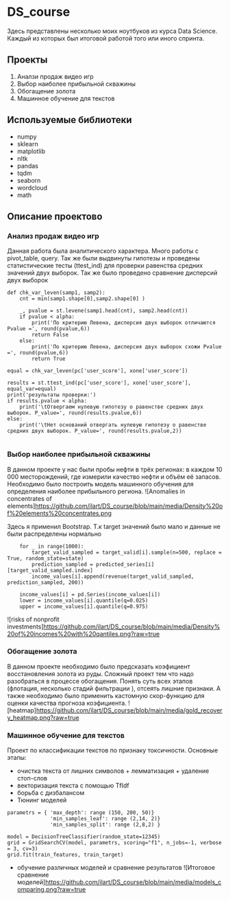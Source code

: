 # DS_course
Здесь представлены несколько моих ноутбуков из курса Data Science. Каждый из которых был итоговой работой того или иного спринта.  

## Проекты
1. Аналзи продаж видео игр
2. Выбор наиболее прибыльной скважины
3. Обогащение золота
4. Машинное обучение для текстов

## Используемые библиотеки
* numpy
* sklearn
* matplotlib
* nltk
* pandas
* tqdm
* seaborn
* wordcloud
* math


## Описание проектово
### Анализ продаж видео игр
Данная работа была аналитического характера. Много работы с pivot_table, query. 
Так же были выдвинуты гипотезы и проведены статистические тесты (ttest_ind) для проверки равенства средних значений двух выборок.
Так же было проведено сравнение дисперсий двух выборок
```
def chk_var_leven(samp1, samp2):
    cnt = min(samp1.shape[0],samp2.shape[0] )

    _, pvalue = st.levene(samp1.head(cnt), samp2.head(cnt))
    if pvalue < alpha:
        print('По критерию Левена, дисперсия двух выборок отличаются Pvalue =', round(pvalue,6))
        return False
    else:
        print('По критерию Левена, дисперсия двух выборок схожи Pvalue =', round(pvalue,6))
        return True
        
equal = chk_var_leven(pc['user_score'], xone['user_score'])

results = st.ttest_ind(pc['user_score'], xone['user_score'], equal_var=equal)
print('результаты проверки:')
if results.pvalue < alpha:
    print('\tОтвергаем нулевую гипотезу о равенстве средних двух выборок. P_value=', round(results.pvalue,6))
else:
    print('\tНет оснований отвергать нулевую гипотезу о равенстве средних двух выборок. P_value=', round(results.pvalue,2))
    
```

### Выбор наиболее прибыльной скважины
В данном проекте у нас были пробы нефти в трёх регионах: в каждом 10 000 месторождений, где измерили качество нефти и объём её запасов. Необходимо было построить модель машинного обучения для определения наиболее прибыльного региона. 
![Anomalies in concentrates of elements]https://github.com/ilart/DS_course/blob/main/media/Density%20of%20elements%20concentrates.png

Здесь я применил Bootstrap. Т.к target значений было мало и данные не были распределены нормально
```
    for _ in range(1000):
        target_valid_sampled = target_valid[i].sample(n=500, replace = True, random_state=state)
        prediction_sampled = predicted_series[i][target_valid_sampled.index]
        income_values[i].append(revenue(target_valid_sampled, prediction_sampled, 200))
    
    income_values[i] = pd.Series(income_values[i])
    lower = income_values[i].quantile(q=0.025)
    upper = income_values[i].quantile(q=0.975)
```
![risks of nonprofit investments]https://github.com/ilart/DS_course/blob/main/media/Density%20of%20incomes%20with%20qantiles.png?raw=true

### Обогащение золота
В данном проекте необходимо было предсказать коэфициент восстановления золота из руды. Сложный проект тем что надо разобраться в процессе обогащения. Понять суть всех этапов (флотация, несколько стадий фильтрации ), отсеять лишние признаки. А также необходимо было применить кастомную скор-функцию для оценки качества прогноза коэфициента. 
![heatmap]https://github.com/ilart/DS_course/blob/main/media/gold_recovery_heatmap.png?raw=true


### Машинное обучение для текстов
Проект по классификации текстов по признаку токсичности. 
Основные этапы:
- очистка текста от лишних символов + лемматизация + удаление стоп-слов
- векторизация текста с помощью TfIdf
- борьба с дизбалансом
- Тюнинг моделей
```
parametrs = { 'max_depth': range (150, 200, 50)}
              'min_samples_leaf': range (2,14, 2)}
              'min_samples_split': range (2,8,2) }
              
model = DecisionTreeClassifier(random_state=12345)
grid = GridSearchCV(model, parametrs, scoring="f1", n_jobs=-1, verbose = 3, cv=3)
grid.fit(train_features, train_target)
```
- обучение различных моделей и сравнение результатов
![Итоговое сравнение моделей]https://github.com/ilart/DS_course/blob/main/media/models_comparing.png?raw=true
